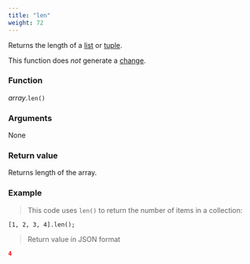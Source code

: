```yaml
---
title: "len"
weight: 72
---
```


Returns the length of a [list](..) or [tuple](../../tuple).

This function does *not* generate a [change](../../../overview/changes).

### Function

*array*.`len()`

### Arguments

None

### Return value

Returns length of the array.

### Example

> This code uses `len()` to return the number of items in a collection:

```thingsdb,json_response
[1, 2, 3, 4].len();
```

> Return value in JSON format

```json
4
```
